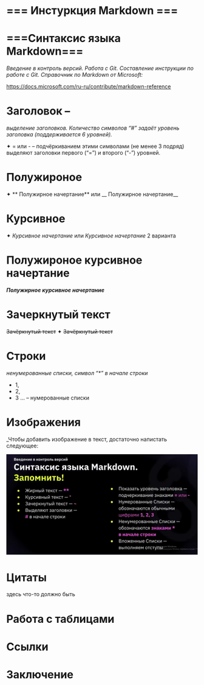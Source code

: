 # === Инстуркция Markdown ===

# ===Синтаксис языка Markdown===
*Введение в контроль версий. Работа с Git. Составление инструкции по работе с Git.
Справочник по Markdown от Microsoft:*

https://docs.microsoft.com/ru-ru/contribute/markdown-reference


 # Заголовок – 
 _выделение заголовков. Количество символов “#” задаёт уровень заголовка (поддерживается 6 уровней)._

✦ = или - – подчёркиванием этими символами (не менее 3 подряд) выделяют заголовки первого
(“=”) и второго (“-”) уровней.

# Полужироное
✦ ** Полужирное начертание** или __ Полужирное начертание__

# Курсивное 

✦ *Курсивное начертание* или _Курсивное начертание_ 2 варианта 

# Полужироное курсивное начертание

***Полужирное курсивное начертание***



# Зачеркнутый текст
 ~~Зачёркнутый текст~~
✦ ~~Зачёркнутый текст~~ 

#  Строки
_ненумерованные списки, символ “*” в начале строки_

* 1, 
* 2, 
* 3 … – нумерованные списки

# Изображения
_Чтобы добавить изображение в текст, достаточно напистать следующее:

![скриншот](Screenshot_2.png)

# Цитаты
здесь что-то должно быть
# Работа с таблицами

# Ссылки 



# Заключение


